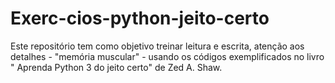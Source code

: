 # Exerc-cios-python-jeito-certo
Este repositório tem como objetivo treinar leitura e escrita, atenção aos detalhes - "memória muscular" - usando os códigos exemplificados no livro " Aprenda Python 3 do jeito certo" de Zed A. Shaw.

